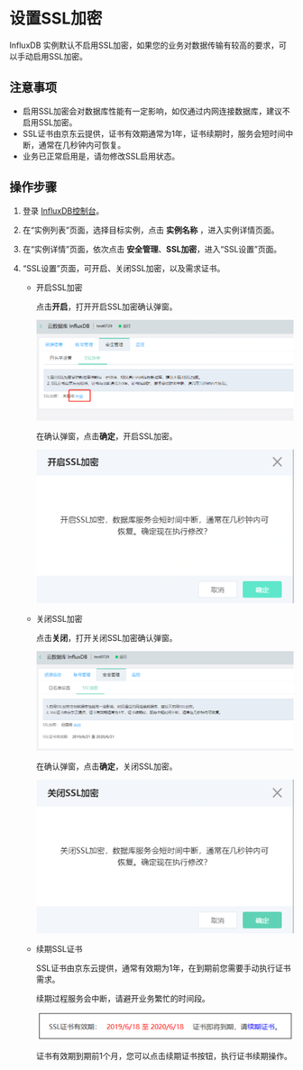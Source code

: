 # 设置SSL加密

InfluxDB 实例默认不启用SSL加密，如果您的业务对数据传输有较高的要求，可以手动启用SSL加密。

## 注意事项

- 启用SSL加密会对数据库性能有一定影响，如仅通过内网连接数据库，建议不启用SSL加密。
- SSL证书由京东云提供，证书有效期通常为1年，证书续期时，服务会短时间中断，通常在几秒钟内可恢复。
- 业务已正常启用是，请勿修改SSL启用状态。

## 操作步骤

1. 登录 [InfluxDB控制台](http://tsds-console.jdcloud.com/list)。

2. 在“实例列表”页面，选择目标实例，点击 **实例名称** ，进入实例详情页面。

3. 在“实例详情”页面，依次点击 **安全管理**、**SSL加密**，进入“SSL设置”页面。

4. “SSL设置”页面，可开启、关闭SSL加密，以及需求证书。

   - 开启SSL加密

     点击**开启**，打开开启SSL加密确认弹窗。

     ![154389185894](../../../../../image/JCS-for-InfluxDB/1564389185894.png)

     在确认弹窗，点击**确定**，开启SSL加密。

     ![156438914324](../../../../../image/JCS-for-InfluxDB/1564389214324.png)

   - 关闭SSL加密

     点击**关闭**，打开关闭SSL加密确认弹窗。

     ![1564389392203](../../../../../image/JCS-for-InfluxDB/1564389392203.png)

     在确认弹窗，点击**确定**，关闭SSL加密。

     ![1564389367142](../../../../../image/JCS-for-InfluxDB/1564389367142.png)

   - 续期SSL证书

     SSL证书由京东云提供，通常有效期为1年，在到期前您需要手动执行证书需求。

     续期过程服务会中断，请避开业务繁忙的时间段。

     ![1564389549391](../../../../../image/JCS-for-InfluxDB/1564389549391.png)

     证书有效期到期前1个月，您可以点击续期证书按钮，执行证书续期操作。

